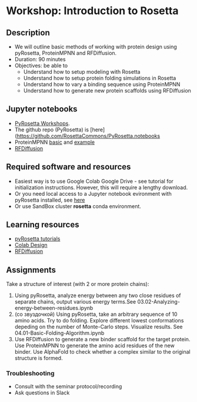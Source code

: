 # Workshop: Introduction to Rosetta

## Description
- We will outline basic methods of working with protein design using pyRosetta, ProteinMPNN and RFDiffusion. 
- Duration: 90 minutes
- Objectives: be able to 
    - Understand how to setup modeling with Rosetta 
    - Understand how to setup protein folding simulations in Rosetta
    - Understand how to vary a binding sequence using ProteinMPNN
    - Understand how to generate new protein scaffolds using RFDiffusion 

    


## Jupyter notebooks
- [PyRosetta Workshops](https://rosettacommons.github.io/PyRosetta.notebooks/).
- The github repo (PyRosetta) is [here](https://github.com/RosettaCommons/PyRosetta.notebooks
- ProteinMPNN [basic](https://colab.research.google.com/github/sokrypton/ColabDesign/blob/v1.1.0/mpnn/examples/proteinmpnn_in_jax.ipynb) and [example](https://colab.research.google.com/github/dauparas/ProteinMPNN/blob/main/colab_notebooks/quickdemo.ipynb)
- [RFDiffusion](https://colab.research.google.com/github/sokrypton/ColabDesign/blob/v1.1.1/rf/examples/diffusion.ipynb#scrollTo=tVAE0BrnZoRR)
   


## Required software and resources
- Easiest way is to use Google Colab Google Drive - see tutorial for initialization instructions. However, this will require a lengthy download.
- Or you need local access to a Jupyter notebook evironment with pyRosetta installed, see [here](http://www.pyrosetta.org/dow)
- Or use SandBox cluster **rosetta** conda environment.

## Learning resources
- [pyRosetta tutorials](https://rosettacommons.github.io/PyRosetta.notebooks/)
- [Colab Design](https://github.com/sokrypton/ColabDesign)
- [RFDiffusion](https://github.com/RosettaCommons/RFdiffusion/blob/main/README.md#binder-design)


## Assignments

Take a structure of interest (with 2 or more protein chains):

1. Using pyRosetta, analyze energy between any two close residues of separate chains, output various energy terms.See 03.02-Analyzing-energy-between-residues.ipynb 
2. (со звуздочкой) Using pyRosetta, take an arbitrary sequence of 10 amino acids. Try to do folding. Explore different lowest conformations depeding on the number of Monte-Carlo steps. Visualize results. See 04.01-Basic-Folding-Algorithm.ipynb 
3. Use RFDiffusion to generate a new binder scaffold for the target protein. Use ProteinMPNN to generate the amino acid residues of the new binder. Use AlphaFold to check whether a complex similar to the original structure is formed. 

### Troubleshooting
- Consult with the seminar protocol/recording
- Ask questions in Slack
